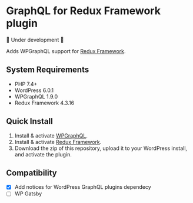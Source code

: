 
# GraphQL for Redux Framework plugin

:rotating_light: Under development :rotating_light:

Adds WPGraphQL support for [Redux Framework](https://redux.io/).

## System Requirements

* PHP 7.4+
* WordPress 6.0.1
* WPGraphQL 1.9.0
* Redux Framework 4.3.16

## Quick Install

1. Install & activate [WPGraphQL](https://www.wpgraphql.com/).
2. Install & activate [Redux Framework](https://redux.io/).
3. Download the zip of this repository, upload it to your WordPress install, and activate the plugin.

## Compatibility

- [x] Add notices for WordPress GraphQL plugins dependecy
- [ ] WP Gatsby
